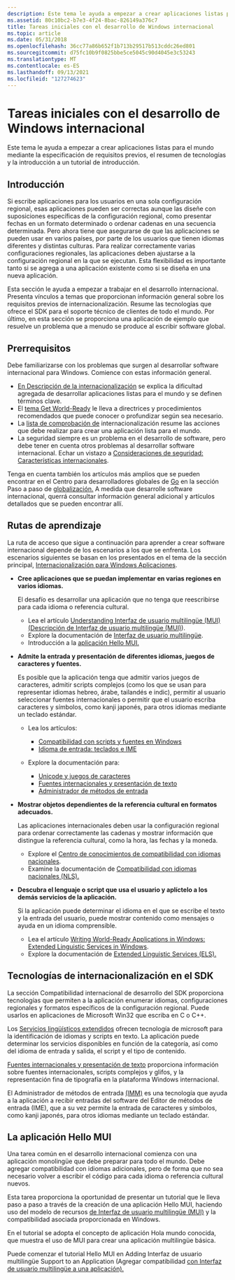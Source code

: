 ```yaml
---
description: Este tema le ayuda a empezar a crear aplicaciones listas para el mundo mediante la especificación de requisitos previos, el resumen de tecnologías y la introducción a un tutorial de introducción.
ms.assetid: 80c10bc2-b7e3-4f24-8bac-826149a376c7
title: Tareas iniciales con el desarrollo de Windows internacional
ms.topic: article
ms.date: 05/31/2018
ms.openlocfilehash: 36cc77a86b652f1b713b29517b513cddc26ed801
ms.sourcegitcommit: d75fc10b9f0825bbe5ce5045c90d4045e3c53243
ms.translationtype: MT
ms.contentlocale: es-ES
ms.lasthandoff: 09/13/2021
ms.locfileid: "127274623"
---
```

# <a name="getting-started-with-international-windows-development"></a>Tareas iniciales con el desarrollo de Windows internacional

Este tema le ayuda a empezar a crear aplicaciones listas para el mundo mediante la especificación de requisitos previos, el resumen de tecnologías y la introducción a un tutorial de introducción.

## <a name="getting-started"></a>Introducción

Si escribe aplicaciones para los usuarios en una sola configuración regional, esas aplicaciones pueden ser correctas aunque las diseñe con suposiciones específicas de la configuración regional, como presentar fechas en un formato determinado o ordenar cadenas en una secuencia determinada. Pero ahora tiene que asegurarse de que las aplicaciones se pueden usar en varios países, por parte de los usuarios que tienen idiomas diferentes y distintas culturas. Para realizar correctamente varias configuraciones regionales, las aplicaciones deben ajustarse a la configuración regional en la que se ejecutan. Esta flexibilidad es importante tanto si se agrega a una aplicación existente como si se diseña en una nueva aplicación.

Esta sección le ayuda a empezar a trabajar en el desarrollo internacional. Presenta vínculos a temas que proporcionan información general sobre los requisitos previos de internacionalización. Resume las tecnologías que ofrece el SDK para el soporte técnico de clientes de todo el mundo. Por último, en esta sección se proporciona una aplicación de ejemplo que resuelve un problema que a menudo se produce al escribir software global.

## <a name="prerequisites"></a>Prerrequisitos

Debe familiarizarse con los problemas que surgen al desarrollar software internacional para Windows. Comience con estas información general.

-   [En Descripción de la internacionalización](understanding-internationalization.md) se explica la dificultad agregada de desarrollar aplicaciones listas para el mundo y se definen términos clave.
-   El [tema Get World-Ready](https://msdn.microsoft.com/goglobal/bb895995.aspx) le lleva a directrices y procedimientos recomendados que puede conocer o profundizar según sea necesario.
-   La [lista de comprobación de](internationalization-checklist.md) internacionalización resume las acciones que debe realizar para crear una aplicación lista para el mundo.
-   La seguridad siempre es un problema en el desarrollo de software, pero debe tener en cuenta otros problemas al desarrollar software internacional. Echar un vistazo a [Consideraciones de seguridad: Características internacionales](security-considerations--international-features.md).

Tenga en cuenta también los artículos más amplios que se pueden encontrar en el Centro para desarrolladores globales de [Go](https://msdn.microsoft.com/globalization/mt613165) en la sección Paso a paso de [globalización.](https://msdn.microsoft.com/globalization/mt642951) A medida que desarrolle software internacional, querrá consultar información general adicional y artículos detallados que se pueden encontrar allí.

## <a name="learning-paths"></a>Rutas de aprendizaje

La ruta de acceso que sigue a continuación para aprender a crear software internacional depende de los escenarios a los que se enfrenta. Los escenarios siguientes se basan en los presentados en el tema de la sección principal, [Internacionalización para Windows Aplicaciones](international-support.md).

-   **Cree aplicaciones que se puedan implementar en varias regiones en varios idiomas.**

    El desafío es desarrollar una aplicación que no tenga que reescribirse para cada idioma o referencia cultural.

    -   Lea el artículo [Understanding Interfaz de usuario multilingüe (MUI) (Descripción de Interfaz de usuario multilingüe (MUI)](./about-multilingual-user-interface.md)).
    -   Explore la documentación de [Interfaz de usuario multilingüe](multilingual-user-interface.md).
    -   Introducción a la [aplicación Hello MUI.](#the-hello-mui-application)

-   **Admite la entrada y presentación de diferentes idiomas, juegos de caracteres y fuentes.**

    Es posible que la aplicación tenga que admitir varios juegos de caracteres, admitir scripts complejos (como los que se usan para representar idiomas hebreo, árabe, tailandés e indic), permitir al usuario seleccionar fuentes internacionales o permitir que el usuario escriba caracteres y símbolos, como kanji japonés, para otros idiomas mediante un teclado estándar.

    -   Lea los artículos:

        -   [Compatibilidad con scripts y fuentes en Windows](https://msdn.microsoft.com/globalization/mt791278)
        -   [Idioma de entrada: teclados e IME](https://msdn.microsoft.com/globalization/mt662332)

    -   Explore la documentación para:

        -   [Unicode y juegos de caracteres](unicode-and-character-sets.md)
        -   [Fuentes internacionales y presentación de texto](international-fonts-and-text-display.md)
        -   [Administrador de métodos de entrada](input-method-manager.md)

-   **Mostrar objetos dependientes de la referencia cultural en formatos adecuados.**

    Las aplicaciones internacionales deben usar la configuración regional para ordenar correctamente las cadenas y mostrar información que distingue la referencia cultural, como la hora, las fechas y la moneda.

    -   Explore el [Centro de conocimientos de compatibilidad con idiomas nacionales](./national-language-support-reference.md).
    -   Examine la documentación de [Compatibilidad con idiomas nacionales (NLS).](national-language-support.md)

-   **Descubra el lenguaje o script que usa el usuario y aplíctelo a los demás servicios de la aplicación.**

    Si la aplicación puede determinar el idioma en el que se escribe el texto y la entrada del usuario, puede mostrar contenido como mensajes o ayuda en un idioma comprensible.

    -   Lea el artículo [Writing World-Ready Applications in Windows: Extended Linguistic Services in Windows](./using-extended-linguistic-services.md).
    -   Explore la documentación de [Extended Linguistic Services (ELS).](extended-linguistic-services.md)

## <a name="internationalization-technologies-in-the-sdk"></a>Tecnologías de internacionalización en el SDK

La sección Compatibilidad internacional de desarrollo del SDK proporciona tecnologías que permiten a la aplicación enumerar idiomas, configuraciones regionales y formatos específicos de la configuración regional. Puede usarlos en aplicaciones de Microsoft Win32 que escriba en C o C++.

Los [Servicios lingüísticos extendidos](extended-linguistic-services.md) ofrecen tecnología de microsoft para la identificación de idiomas y scripts en texto. La aplicación puede determinar los servicios disponibles en función de la categoría, así como del idioma de entrada y salida, el script y el tipo de contenido.

[Fuentes internacionales y presentación de texto](international-fonts-and-text-display.md) proporciona información sobre fuentes internacionales, scripts complejos y glifos, y la representación fina de tipografía en la plataforma Windows internacional.

El Administrador de métodos de entrada [(IMM)](input-method-manager.md) es una tecnología que ayuda a la aplicación a recibir entradas del software del Editor de métodos de entrada (IME), que a su vez permite la entrada de caracteres y símbolos, como kanji japonés, para otros idiomas mediante un teclado estándar.

## <a name="the-hello-mui-application"></a>La aplicación Hello MUI

Una tarea común en el desarrollo internacional comienza con una aplicación monolingüe que debe preparar para todo el mundo. Debe agregar compatibilidad con idiomas adicionales, pero de forma que no sea necesario volver a escribir el código para cada idioma o referencia cultural nuevos.

Esta tarea proporciona la oportunidad de presentar un tutorial que le lleva paso a paso a través de la creación de una aplicación Hello MUI, haciendo uso del modelo de recursos [de Interfaz de usuario multilingüe (MUI)](multilingual-user-interface.md) y la compatibilidad asociada proporcionada en Windows.

En el tutorial se adopta el concepto de aplicación Hola mundo conocida, que muestra el uso de MUI para crear una aplicación multilingüe básica.

Puede comenzar el tutorial Hello MUI en Adding Interfaz de usuario multilingüe Support to an Application (Agregar compatibilidad [con Interfaz de usuario multilingüe a una aplicación).](creating-a-multilingual-user-interface-application.md)

 

 
